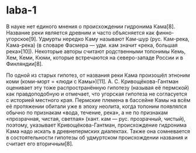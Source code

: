 # laba-1
В науке нет единого мнения о происхождении гидронима Кама[8]. Название реки является древним и часто объясняется как финно-угорское[9]. Удмурты нередко Каму называют Кам-шур (рус. Кам-река, Кама-река) (в словаре Фасмера — удм. кам значит «река, большая река»[10]). Некоторые авторы считают родственными топонимы Кемь, Хем, Кеми, Кюми, которые встречаются на северо-западе России и в Финляндии[8].

По одной из старых гипотез, от названия реки Кама произошёл этноним коми (коми-морт = «люди с Камы»)[11]. А. С. Кривощёкова-Гантман оценивает эту тоже распространённую гипотезу (называя её пермской) как правдоподобную и отмечает, что угорская гипотеза не согласуется с историей местного края. Пермские племена в бассейне Камы на всём её протяжении обитали уже в эпоху неолита, когда топоним появлялся обычно по признакам «вода, течение, река», а не по признакам «прозрачная, чистая, светлая» (хант. кам — рус. прозрачный, чистый), поэтому, указывает Кривощёкова-Гантман, происхождение гидронима Кама надо искать в древнепермских диалектах. Также она сомневается в состоятельности гипотезы об удмуртском происхождении названия и считает его вторичным[8].
